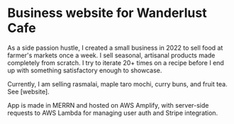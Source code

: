 # Business website for Wanderlust Cafe

As a side passion hustle, I created a small business in 2022 to sell food at farmer's markets once a week. I sell seasonal, artisanal products made completely from scratch. I try to iterate 20+ times on a recipe before I end up with something satisfactory enough to showcase.

Currently, I am selling rasmalai, maple taro mochi, curry buns, and fruit tea. See [website].

App is made in MERRN and hosted on AWS Amplify, with server-side requests to AWS Lambda for managing user auth and Stripe integration.
